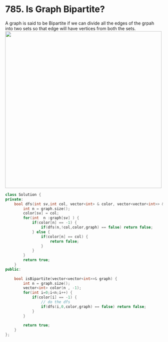 # 785. Is Graph Bipartite?

A graph is said to be Bipartite if we can divide all the edges of the grpah into two sets so that edge will have vertices from both the sets.
<img src="https://upload.wikimedia.org/wikipedia/commons/thumb/b/b9/Simple_bipartite_graph%3B_two_layers.svg/436px-Simple_bipartite_graph%3B_two_layers.svg.png" width="500px"/>

```cpp
class Solution {
private:
    bool dfs(int sv,int col, vector<int> & color, vector<vector<int>> & graph) {
        int n = graph.size();
        color[sv] = col;
        for(int  n :graph[sv] ) {
            if(color[n] == -1) {
                if(dfs(n,!col,color,graph) == false) return false;
            } else {
                if(color[n] == col) {
                    return false;
                }
            }
        }
        return true;
    }
public:
    
    bool isBipartite(vector<vector<int>>& graph) {
        int n = graph.size();
        vector<int> color(n , -1);
        for(int i=0;i<n;i++) {
            if(color[i] == -1) {
                // do the dfs
                if(dfs(i,0,color,graph) == false) return false;
            }
        }
        
        return true;
    }
};
```
